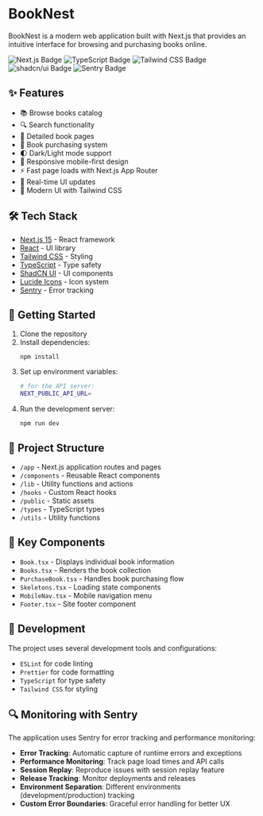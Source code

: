 # BookNest

BookNest is a modern web application built with Next.js that provides an intuitive interface for browsing and purchasing books online.

![Next.js Badge](https://img.shields.io/badge/Next.js-000?logo=nextdotjs&logoColor=fff&style=flat-square) ![TypeScript Badge](https://img.shields.io/badge/TypeScript-3178C6?logo=typescript&logoColor=fff&style=flat-square) ![Tailwind CSS Badge](https://img.shields.io/badge/Tailwind%20CSS-06B6D4?logo=tailwindcss&logoColor=fff&style=flat-square) ![shadcn/ui Badge](https://img.shields.io/badge/shadcn%2Fui-000?logo=shadcnui&logoColor=fff&style=flat-square) ![Sentry Badge](https://img.shields.io/badge/Sentry-362D59?logo=sentry&logoColor=fff&style=flat-square)

## ✨ Features

- 📚 Browse books catalog
- 🔍 Search functionality
- 📖 Detailed book pages
- 🛒 Book purchasing system
- 🌓 Dark/Light mode support
- 📱 Responsive mobile-first design
- ⚡ Fast page loads with Next.js App Router
- 🔄 Real-time UI updates
- 🎨 Modern UI with Tailwind CSS

## 🛠️ Tech Stack

- [Next.js 15](https://nextjs.org/) - React framework
- [React](https://reactjs.org/) - UI library
- [Tailwind CSS](https://tailwindcss.com/) - Styling
- [TypeScript](https://www.typescriptlang.org/) - Type safety
- [ShadCN UI](https://ui.shadcn.com/) - UI components
- [Lucide Icons](https://lucide.dev/) - Icon system
- [Sentry](https://sentry.io/) - Error tracking

## 🚀 Getting Started

1. Clone the repository
2. Install dependencies:
   ```bash:terminal
   npm install
   ```
3. Set up environment variables:
   ```bash
   # for the API server:
   NEXT_PUBLIC_API_URL=
   ```
4. Run the development server:
   ```bash:terminal
   npm run dev
   ```

## 📁 Project Structure

- `/app` - Next.js application routes and pages
- `/components` - Reusable React components
- `/lib` - Utility functions and actions
- `/hooks` - Custom React hooks
- `/public` - Static assets
- `/types` - TypeScript types
- `/utils` - Utility functions

## 🧩 Key Components

- `Book.tsx` - Displays individual book information
- `Books.tsx` - Renders the book collection
- `PurchaseBook.tsx` - Handles book purchasing flow
- `Skeletons.tsx` - Loading state components
- `MobileNav.tsx` - Mobile navigation menu
- `Footer.tsx` - Site footer component

## 🔧 Development

The project uses several development tools and configurations:

- `ESLint` for code linting
- `Prettier` for code formatting
- `TypeScript` for type safety
- `Tailwind CSS` for styling

## 🔍 Monitoring with Sentry

The application uses Sentry for error tracking and performance monitoring:

- **Error Tracking**: Automatic capture of runtime errors and exceptions
- **Performance Monitoring**: Track page load times and API calls
- **Session Replay**: Reproduce issues with session replay feature
- **Release Tracking**: Monitor deployments and releases
- **Environment Separation**: Different environments (development/production) tracking
- **Custom Error Boundaries**: Graceful error handling for better UX
